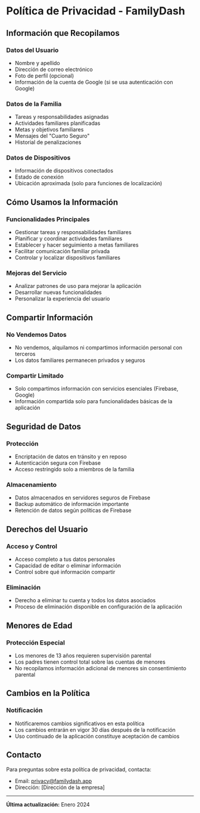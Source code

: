 # Política de Privacidad - FamilyDash

## Información que Recopilamos

### Datos del Usuario
- Nombre y apellido
- Dirección de correo electrónico
- Foto de perfil (opcional)
- Información de la cuenta de Google (si se usa autenticación con Google)

### Datos de la Familia
- Tareas y responsabilidades asignadas
- Actividades familiares planificadas
- Metas y objetivos familiares
- Mensajes del "Cuarto Seguro"
- Historial de penalizaciones

### Datos de Dispositivos
- Información de dispositivos conectados
- Estado de conexión
- Ubicación aproximada (solo para funciones de localización)

## Cómo Usamos la Información

### Funcionalidades Principales
- Gestionar tareas y responsabilidades familiares
- Planificar y coordinar actividades familiares
- Establecer y hacer seguimiento a metas familiares
- Facilitar comunicación familiar privada
- Controlar y localizar dispositivos familiares

### Mejoras del Servicio
- Analizar patrones de uso para mejorar la aplicación
- Desarrollar nuevas funcionalidades
- Personalizar la experiencia del usuario

## Compartir Información

### No Vendemos Datos
- No vendemos, alquilamos ni compartimos información personal con terceros
- Los datos familiares permanecen privados y seguros

### Compartir Limitado
- Solo compartimos información con servicios esenciales (Firebase, Google)
- Información compartida solo para funcionalidades básicas de la aplicación

## Seguridad de Datos

### Protección
- Encriptación de datos en tránsito y en reposo
- Autenticación segura con Firebase
- Acceso restringido solo a miembros de la familia

### Almacenamiento
- Datos almacenados en servidores seguros de Firebase
- Backup automático de información importante
- Retención de datos según políticas de Firebase

## Derechos del Usuario

### Acceso y Control
- Acceso completo a tus datos personales
- Capacidad de editar o eliminar información
- Control sobre qué información compartir

### Eliminación
- Derecho a eliminar tu cuenta y todos los datos asociados
- Proceso de eliminación disponible en configuración de la aplicación

## Menores de Edad

### Protección Especial
- Los menores de 13 años requieren supervisión parental
- Los padres tienen control total sobre las cuentas de menores
- No recopilamos información adicional de menores sin consentimiento parental

## Cambios en la Política

### Notificación
- Notificaremos cambios significativos en esta política
- Los cambios entrarán en vigor 30 días después de la notificación
- Uso continuado de la aplicación constituye aceptación de cambios

## Contacto

Para preguntas sobre esta política de privacidad, contacta:
- Email: privacy@familydash.app
- Dirección: [Dirección de la empresa]

---

**Última actualización:** Enero 2024
